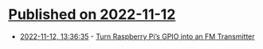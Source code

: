 # [Published on 2022-11-12](index.md)

* [2022-11-12, 13:36:35](https://news.ycombinator.com/item?id=33572912) - [Turn Raspberry Pi’s GPIO into an FM Transmitter](http://www.icrobotics.co.uk/wiki/index.php/Turning_the_Raspberry_Pi_Into_an_FM_Transmitter)
